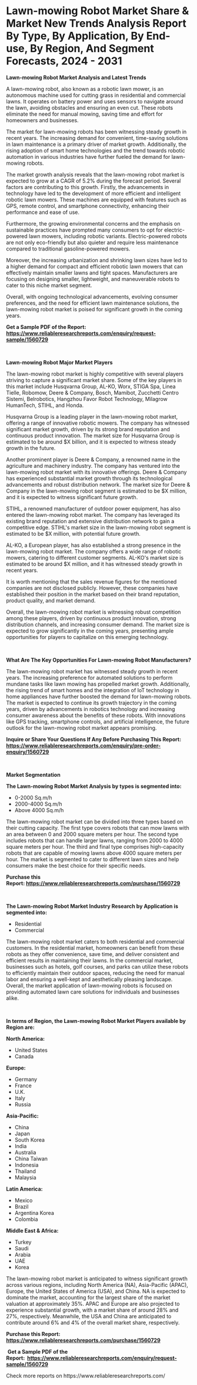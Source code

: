 <p><h1>Lawn-mowing Robot Market Share & Market New Trends Analysis Report By Type, By Application, By End-use, By Region, And Segment Forecasts, 2024 - 2031</h1></p><p><strong>Lawn-mowing Robot Market Analysis and Latest Trends</strong></p>
<p><p>A lawn-mowing robot, also known as a robotic lawn mower, is an autonomous machine used for cutting grass in residential and commercial lawns. It operates on battery power and uses sensors to navigate around the lawn, avoiding obstacles and ensuring an even cut. These robots eliminate the need for manual mowing, saving time and effort for homeowners and businesses.</p><p>The market for lawn-mowing robots has been witnessing steady growth in recent years. The increasing demand for convenient, time-saving solutions in lawn maintenance is a primary driver of market growth. Additionally, the rising adoption of smart home technologies and the trend towards robotic automation in various industries have further fueled the demand for lawn-mowing robots.</p><p>The market growth analysis reveals that the lawn-mowing robot market is expected to grow at a CAGR of 5.2% during the forecast period. Several factors are contributing to this growth. Firstly, the advancements in technology have led to the development of more efficient and intelligent robotic lawn mowers. These machines are equipped with features such as GPS, remote control, and smartphone connectivity, enhancing their performance and ease of use.</p><p>Furthermore, the growing environmental concerns and the emphasis on sustainable practices have prompted many consumers to opt for electric-powered lawn mowers, including robotic variants. Electric-powered robots are not only eco-friendly but also quieter and require less maintenance compared to traditional gasoline-powered mowers.</p><p>Moreover, the increasing urbanization and shrinking lawn sizes have led to a higher demand for compact and efficient robotic lawn mowers that can effectively maintain smaller lawns and tight spaces. Manufacturers are focusing on designing smaller, lightweight, and maneuverable robots to cater to this niche market segment.</p><p>Overall, with ongoing technological advancements, evolving consumer preferences, and the need for efficient lawn maintenance solutions, the lawn-mowing robot market is poised for significant growth in the coming years.</p></p>
<p><strong>Get a Sample PDF of the Report:&nbsp; <a href="https://www.reliableresearchreports.com/enquiry/request-sample/1560729">https://www.reliableresearchreports.com/enquiry/request-sample/1560729</a></strong></p>
<p>&nbsp;</p>
<p><strong>Lawn-mowing Robot Major Market Players</strong></p>
<p><p>The lawn-mowing robot market is highly competitive with several players striving to capture a significant market share. Some of the key players in this market include Husqvarna Group, AL-KO, Worx, STIGA Spa, Linea Tielle, Robomow, Deere & Company, Bosch, Mamibot, Zucchetti Centro Sistemi, Belrobotics, Hangzhou Favor Robot Technology, Milagrow HumanTech, STIHL, and Honda. </p><p>Husqvarna Group is a leading player in the lawn-mowing robot market, offering a range of innovative robotic mowers. The company has witnessed significant market growth, driven by its strong brand reputation and continuous product innovation. The market size for Husqvarna Group is estimated to be around $X billion, and it is expected to witness steady growth in the future.</p><p>Another prominent player is Deere & Company, a renowned name in the agriculture and machinery industry. The company has ventured into the lawn-mowing robot market with its innovative offerings. Deere & Company has experienced substantial market growth through its technological advancements and robust distribution network. The market size for Deere & Company in the lawn-mowing robot segment is estimated to be $X million, and it is expected to witness significant future growth.</p><p>STIHL, a renowned manufacturer of outdoor power equipment, has also entered the lawn-mowing robot market. The company has leveraged its existing brand reputation and extensive distribution network to gain a competitive edge. STIHL's market size in the lawn-mowing robot segment is estimated to be $X million, with potential future growth.</p><p>AL-KO, a European player, has also established a strong presence in the lawn-mowing robot market. The company offers a wide range of robotic mowers, catering to different customer segments. AL-KO's market size is estimated to be around $X million, and it has witnessed steady growth in recent years.</p><p>It is worth mentioning that the sales revenue figures for the mentioned companies are not disclosed publicly. However, these companies have established their position in the market based on their brand reputation, product quality, and market demand.</p><p>Overall, the lawn-mowing robot market is witnessing robust competition among these players, driven by continuous product innovation, strong distribution channels, and increasing consumer demand. The market size is expected to grow significantly in the coming years, presenting ample opportunities for players to capitalize on this emerging technology.</p></p>
<p>&nbsp;</p>
<p><strong>What Are The Key Opportunities For Lawn-mowing Robot Manufacturers?</strong></p>
<p><p>The lawn-mowing robot market has witnessed steady growth in recent years. The increasing preference for automated solutions to perform mundane tasks like lawn mowing has propelled market growth. Additionally, the rising trend of smart homes and the integration of IoT technology in home appliances have further boosted the demand for lawn-mowing robots. The market is expected to continue its growth trajectory in the coming years, driven by advancements in robotics technology and increasing consumer awareness about the benefits of these robots. With innovations like GPS tracking, smartphone controls, and artificial intelligence, the future outlook for the lawn-mowing robot market appears promising.</p></p>
<p><strong>Inquire or Share Your Questions If Any Before Purchasing This Report: <a href="https://www.reliableresearchreports.com/enquiry/pre-order-enquiry/1560729">https://www.reliableresearchreports.com/enquiry/pre-order-enquiry/1560729</a></strong></p>
<p>&nbsp;</p>
<p><strong>Market Segmentation</strong></p>
<p><strong>The Lawn-mowing Robot Market Analysis by types is segmented into:</strong></p>
<p><ul><li>0-2000 Sq.m/h</li><li>2000-4000 Sq.m/h</li><li>Above 4000 Sq.m/h</li></ul></p>
<p><p>The lawn-mowing robot market can be divided into three types based on their cutting capacity. The first type covers robots that can mow lawns with an area between 0 and 2000 square meters per hour. The second type includes robots that can handle larger lawns, ranging from 2000 to 4000 square meters per hour. The third and final type comprises high-capacity robots that are capable of mowing lawns above 4000 square meters per hour. The market is segmented to cater to different lawn sizes and help consumers make the best choice for their specific needs.</p></p>
<p><strong>Purchase this Report:&nbsp;<a href="https://www.reliableresearchreports.com/purchase/1560729">https://www.reliableresearchreports.com/purchase/1560729</a></strong></p>
<p>&nbsp;</p>
<p><strong>The Lawn-mowing Robot Market Industry Research by Application is segmented into:</strong></p>
<p><ul><li>Residential</li><li>Commercial</li></ul></p>
<p><p>The lawn-mowing robot market caters to both residential and commercial customers. In the residential market, homeowners can benefit from these robots as they offer convenience, save time, and deliver consistent and efficient results in maintaining their lawns. In the commercial market, businesses such as hotels, golf courses, and parks can utilize these robots to efficiently maintain their outdoor spaces, reducing the need for manual labor and ensuring a well-kept and aesthetically pleasing landscape. Overall, the market application of lawn-mowing robots is focused on providing automated lawn care solutions for individuals and businesses alike.</p></p>
<p>&nbsp;</p>
<p><strong>In terms of Region, the Lawn-mowing Robot Market Players available by Region are:</strong></p>
<p>
    <p> <strong> North America: </strong>
        <ul>
            <li>United States</li>
            <li>Canada</li>
        </ul>
        </p> 
    <p> <strong> Europe: </strong>
        <ul>
            <li>Germany</li>
            <li>France</li>
            <li>U.K.</li>
            <li>Italy</li>
            <li>Russia</li>
        </ul>
        </p> 
    <p> <strong> Asia-Pacific: </strong>
        <ul>
            <li>China</li>
            <li>Japan</li>
            <li>South Korea</li>
            <li>India</li>
            <li>Australia</li>
            <li>China Taiwan</li>
            <li>Indonesia</li>
            <li>Thailand</li>
            <li>Malaysia</li>
        </ul>
        </p> 
    <p> <strong> Latin America: </strong>
        <ul>
            <li>Mexico</li>
            <li>Brazil</li>
            <li>Argentina Korea</li>
            <li>Colombia</li>
        </ul>
        </p> 
    <p> <strong> Middle East & Africa: </strong>
        <ul>
            <li>Turkey</li>
            <li>Saudi</li>
            <li>Arabia</li>
            <li>UAE</li>
            <li>Korea</li>
        </ul>
    </p>
    </p>
<p><p>The lawn-mowing robot market is anticipated to witness significant growth across various regions, including North America (NA), Asia-Pacific (APAC), Europe, the United States of America (USA), and China. NA is expected to dominate the market, accounting for the largest share of the market valuation at approximately 35%. APAC and Europe are also projected to experience substantial growth, with a market share of around 28% and 27%, respectively. Meanwhile, the USA and China are anticipated to contribute around 6% and 4% of the overall market share, respectively.</p></p>
<p><strong>Purchase this Report: <a href="https://www.reliableresearchreports.com/purchase/1560729">https://www.reliableresearchreports.com/purchase/1560729</a></strong></p>
<p>&nbsp;<strong>Get a Sample PDF of the Report:&nbsp;&nbsp;<a href="https://www.reliableresearchreports.com/enquiry/request-sample/1560729">https://www.reliableresearchreports.com/enquiry/request-sample/1560729</a></strong></p>
<p><strong></strong></p>
<p>Check more reports on https://www.reliableresearchreports.com/</p>